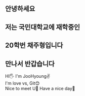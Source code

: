## 안녕하세요 
## 저는 국민대학교에 재학중인
## 20학번 채주형입니다
## 만나서 반갑습니다
HI🖐️ I'm JooHyoung✌️  
I'm love vs, Git😊  
Nice to meet U💟
Have a nice day🤜
